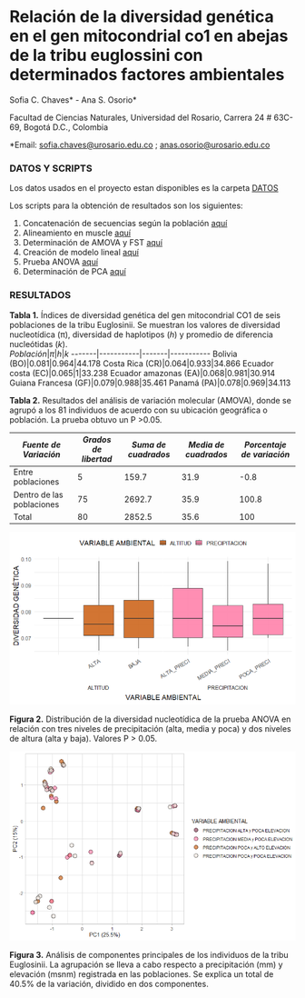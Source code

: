 # Relación de la diversidad genética en el gen mitocondrial co1 en abejas de la tribu euglossini con determinados factores ambientales 
Sofia C. Chaves* - Ana S. Osorio*

Facultad de Ciencias Naturales, Universidad del Rosario, Carrera 24 # 63C-69, Bogotá D.C., Colombia 

*Email: sofia.chaves@urosario.edu.co ; anas.osorio@urosario.edu.co

### DATOS Y SCRIPTS
Los datos usados en el proyecto estan disponibles es la carpeta [DATOS](https://github.com/Ana-Osorio-B/Proyecto_Final_Bioinfo/blob/58b5cc755486faf3261f70f77ec88cae55e4b1dc/DATOS)

Los scripts para la obtención de resultados son los siguientes:
1. Concatenación de secuencias según la población [aquí](https://github.com/Ana-Osorio-B/Proyecto_Final_Bioinfo/blob/58b5cc755486faf3261f70f77ec88cae55e4b1dc/SCRIPTS/Poblaciones.sh)
2. Alineamiento en muscle [aquí](https://github.com/Ana-Osorio-B/Proyecto_Final_Bioinfo/blob/58b5cc755486faf3261f70f77ec88cae55e4b1dc/SCRIPTS/alineamiento.txt)
3. Determinación de AMOVA y FST [aquí](https://github.com/Ana-Osorio-B/Proyecto_Final_Bioinfo/blob/58b5cc755486faf3261f70f77ec88cae55e4b1dc/SCRIPTS/AMOVA-FST.R)
4. Creación de modelo lineal [aquí](https://github.com/Ana-Osorio-B/Proyecto_Final_Bioinfo/blob/7fdbb7da1fc097951d3a6e481512949df8431c38/SCRIPTS/Modelo_lineal.R)
6. Prueba ANOVA [aquí](https://github.com/Ana-Osorio-B/Proyecto_Final_Bioinfo/blob/743135668d7d83e77c4bbf8a61d5f33a24c8025e/SCRIPTS/ANOVA.R)
7. Determinación de PCA [aquí](https://github.com/Ana-Osorio-B/Proyecto_Final_Bioinfo/blob/7fdbb7da1fc097951d3a6e481512949df8431c38/SCRIPTS/PCA.R)

### RESULTADOS

**Tabla 1.** Índices de diversidad genética del gen mitocondrial CO1 de seis poblaciones de la tribu Euglosinii. Se muestran los valores de diversidad nucleotídica (π), diversidad de haplotipos (*h*) y promedio de diferencia nucleótidas (*k*).  
*Población*|*π*|*h*|*k*
-------|-----------|-------|-----------
Bolivia (BO)|0.081|0.964|44.178
Costa Rica (CR)|0.064|0.933|34.866
Ecuador costa (EC)|0.065|1|33.238
Ecuador amazonas (EA)|0.068|0.981|30.914
Guiana Francesa (GF)|0.079|0.988|35.461
Panamá (PA)|0.078|0.969|34.113

**Tabla 2.** Resultados del análisis de variación molecular (AMOVA), donde se agrupó a los 81 individuos de acuerdo con su ubicación geográfica o población. La prueba obtuvo un P >0.05. 

*Fuente de Variación*|*Grados de libertad*|*Suma de cuadrados*|*Media de cuadrados*|*Porcentaje de variación*
-------|-----------|-------|-----------|-----------
Entre poblaciones|5|159.7|31.9|-0.8 
Dentro de las poblaciones|75|2692.7|35.9|100.8 
Total|80|2852.5|35.6|100 


![ANOVA](https://github.com/Ana-Osorio-B/Proyecto_Final_Bioinfo/blob/main/grafica_anova.png)

**Figura 2.** Distribución de la diversidad nucleotídica de la prueba ANOVA en relación con tres niveles de precipitación (alta, media y poca) y dos niveles de altura (alta y baja). Valores P > 0.05. 


![PCA](https://github.com/Ana-Osorio-B/Proyecto_Final_Bioinfo/blob/743135668d7d83e77c4bbf8a61d5f33a24c8025e/PCA.png)

**Figura 3.** Análisis de componentes principales de los individuos de la tribu Euglosinii. La agrupación se lleva a cabo respecto a precipitación (mm) y elevación (msnm) registrada en las poblaciones. Se explica un total de 40.5% de la variación, dividido en dos componentes.  


